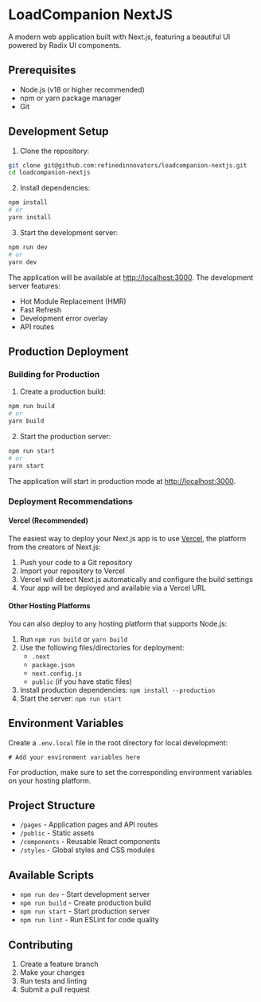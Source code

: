 # LoadCompanion NextJS

A modern web application built with Next.js, featuring a beautiful UI powered by Radix UI components.

## Prerequisites

- Node.js (v18 or higher recommended)
- npm or yarn package manager
- Git

## Development Setup

1. Clone the repository:
```bash
git clone git@github.com:refinedinnovators/loadcompanion-nextjs.git
cd loadcompanion-nextjs
```

2. Install dependencies:
```bash
npm install
# or
yarn install
```

3. Start the development server:
```bash
npm run dev
# or
yarn dev
```

The application will be available at [http://localhost:3000](http://localhost:3000). The development server features:
- Hot Module Replacement (HMR)
- Fast Refresh
- Development error overlay
- API routes

## Production Deployment

### Building for Production

1. Create a production build:
```bash
npm run build
# or
yarn build
```

2. Start the production server:
```bash
npm run start
# or
yarn start
```

The application will start in production mode at [http://localhost:3000](http://localhost:3000).

### Deployment Recommendations

#### Vercel (Recommended)
The easiest way to deploy your Next.js app is to use [Vercel](https://vercel.com), the platform from the creators of Next.js:

1. Push your code to a Git repository
2. Import your repository to Vercel
3. Vercel will detect Next.js automatically and configure the build settings
4. Your app will be deployed and available via a Vercel URL

#### Other Hosting Platforms
You can also deploy to any hosting platform that supports Node.js:

1. Run `npm run build` or `yarn build`
2. Use the following files/directories for deployment:
   - `.next`
   - `package.json`
   - `next.config.js`
   - `public` (if you have static files)
3. Install production dependencies: `npm install --production`
4. Start the server: `npm run start`

## Environment Variables

Create a `.env.local` file in the root directory for local development:
```
# Add your environment variables here
```

For production, make sure to set the corresponding environment variables on your hosting platform.

## Project Structure

- `/pages` - Application pages and API routes
- `/public` - Static assets
- `/components` - Reusable React components
- `/styles` - Global styles and CSS modules

## Available Scripts

- `npm run dev` - Start development server
- `npm run build` - Create production build
- `npm run start` - Start production server
- `npm run lint` - Run ESLint for code quality

## Contributing

1. Create a feature branch
2. Make your changes
3. Run tests and linting
4. Submit a pull request


